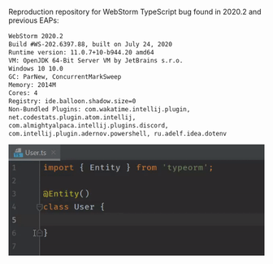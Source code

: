 Reproduction repository for WebStorm TypeScript bug found in 2020.2 and previous EAPs:

```
WebStorm 2020.2
Build #WS-202.6397.88, built on July 24, 2020
Runtime version: 11.0.7+10-b944.20 amd64
VM: OpenJDK 64-Bit Server VM by JetBrains s.r.o.
Windows 10 10.0
GC: ParNew, ConcurrentMarkSweep
Memory: 2014M
Cores: 4
Registry: ide.balloon.shadow.size=0
Non-Bundled Plugins: com.wakatime.intellij.plugin, net.codestats.plugin.atom.intellij, com.almightyalpaca.intellij.plugins.discord, com.intellij.plugin.adernov.powershell, ru.adelf.idea.dotenv
```

![](reproduction.gif)
